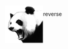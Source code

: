 <img align="left" width="100" height="100" src="https://github.com/crackatoa/Material/blob/master/Reverse/panda.png">

reverse
